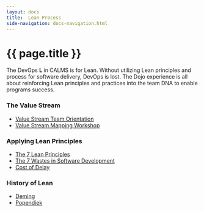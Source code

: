 ```yaml
---
layout: docs
title:  Lean Process
side-navigation: docs-navigation.html
---
```


# {{ page.title }}

The DevOps <b>L</b> in CALMS is for Lean. Without utilizing Lean principles and process for software delivery, DevOps is lost.
The Dojo experience is all about reinforcing Lean principles and practices into the team DNA to enable programs success. 

### The Value Stream
- [Value Stream Team Orientation](./value-stream-orientation.html)
- [Value Stream Mapping Workshop](./wm-vsm.html)

### Applying Lean Principles
- [The 7 Lean Principles](./leanPrinciples.html)
- [The 7 Wastes in Software Development](./leanWaste.html)
- [Cost of Delay](./costOfDelay.html)

### History of Lean
- [Deming](./deming.html)
- [Popendiek](./popendiek.html)

